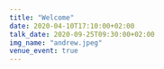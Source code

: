 ```yaml
---
title: "Welcome"
date: 2020-04-10T17:10:00+02:00
talk_date: 2020-09-25T09:30:00+02:00
img_name: "andrew.jpeg"
venue_event: true
---
```


